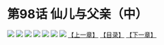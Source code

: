 # 第98话 仙儿与父亲（中）
![](https://mhpic.xiaomingtaiji.net/comic/D/斗破苍穹拆分版/98话/1.jpg-zymk.middle.webp)
![](https://mhpic.xiaomingtaiji.net/comic/D/斗破苍穹拆分版/98话/2.jpg-zymk.middle.webp)
![](https://mhpic.xiaomingtaiji.net/comic/D/斗破苍穹拆分版/98话/3.jpg-zymk.middle.webp)
![](https://mhpic.xiaomingtaiji.net/comic/D/斗破苍穹拆分版/98话/4.jpg-zymk.middle.webp)
![](https://mhpic.xiaomingtaiji.net/comic/D/斗破苍穹拆分版/98话/5.jpg-zymk.middle.webp)
![](https://mhpic.xiaomingtaiji.net/comic/D/斗破苍穹拆分版/98话/6.jpg-zymk.middle.webp)
![](https://mhpic.xiaomingtaiji.net/comic/D/斗破苍穹拆分版/98话/7.jpg-zymk.middle.webp)
[【上一章】](./97.md)
[【目录】](./README.md)
[【下一章】](./99.md)
